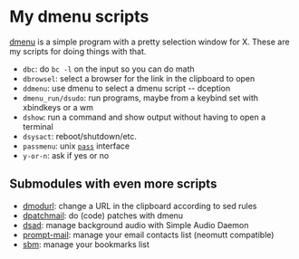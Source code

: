 # My dmenu scripts

[dmenu](https://tools.suckless.org/dmenu/) is a simple program with a
pretty selection window for X. These are my scripts for doing things
with that.

- `dbc`: do `bc -l` on the input so you can do math
- `dbrowsel`: select a browser for the link in the clipboard to open
- `ddmenu`: use dmenu to select a dmenu script -- dception
- `dmenu_run/dsudo`: run programs, maybe from a keybind set with xbindkeys or a wm
- `dshow`:  run a command and show output without having to open a terminal
- `dsysact`: reboot/shutdown/etc.
- `passmenu`: unix [`pass`](https://www.passwordstore.org/) interface
- `y-or-n`: ask if yes or no

## Submodules with even more scripts

- [dmodurl](https://github.com/equwal/dmodurl): change a URL in the clipboard according to sed rules
- [dpatchmail](https://github.com/equwal/dpatchmail): do (code) patches with dmenu
- [dsad](https://github.com/equwal/dsad): manage background audio with Simple Audio Daemon
- [prompt-mail](https://github.com/equwal/prompt-mail): manage your email contacts list (neomutt compatible)
- [sbm](https://github.com/equwal/sbm): manage your bookmarks list


